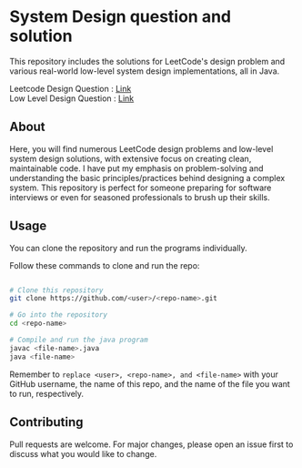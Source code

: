 # System Design question and solution
This repository includes the solutions for LeetCode's design problem and various real-world low-level system design implementations, all in Java.

Leetcode Design Question : [Link]()
</br>
Low Level Design Question : [Link]()

## About
Here, you will find numerous LeetCode design problems and low-level system design solutions, with extensive focus on creating clean, maintainable code. I have put my emphasis on problem-solving and understanding the basic principles/practices behind designing a complex system. This repository is perfect for someone preparing for software interviews or even for seasoned professionals to brush up their skills.

<!-- This is a comment in markdown -->
<!-- Each program includes comprehensive documentation, explaining the problem, the solution approach, runtime and space complexity, and in some cases, possible improvements to the code. -->

## Usage
You can clone the repository and run the programs individually.

Follow these commands to clone and run the repo:

```bash

# Clone this repository
git clone https://github.com/<user>/<repo-name>.git

# Go into the repository
cd <repo-name>

# Compile and run the java program
javac <file-name>.java
java <file-name>

```

Remember to ```replace <user>, <repo-name>, and <file-name>``` with your GitHub username, the name of this repo, and the name of the file you want to run, respectively.

## Contributing

Pull requests are welcome. For major changes, please open an issue first to discuss what you would like to change.
